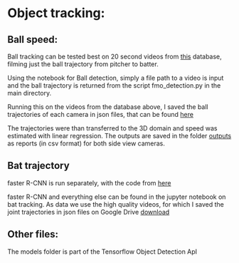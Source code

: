 # Object tracking:

## Ball speed:

Ball tracking can be tested best on 20 second videos from [this](http://ze-video.mlb.com/video/mlbam/2016/10/01/umpeval/video/449253/) database, filming just the ball trajectory from pitcher to batter.

Using the notebook for Ball detection, simply a file path to a video is input and the ball trajectory is returned from the script fmo_detection.py in the main directory.

Running this on the videos from the database above, I saved the ball trajectories of each camera in json files, that can be found [here](https://drive.google.com/drive/folders/12jk-r-lehDzxwWm3v3N8RC1YwHUz3il4?usp=sharing)

The trajectories were than transferred to the 3D domain and speed was estimated with linear regression. The outputs are saved in the folder [outputs](outputs) as reports (in csv format) for both side view cameras.



## Bat trajectory

faster R-CNN is run separately, with the code from [here](https://github.com/rbgirshick/py-faster-rcnn)

faster R-CNN and everything else can be found in the jupyter notebook on bat tracking. As data we use the high quality videos, for which I saved the joint trajectories in json files on Google Drive [download](https://drive.google.com/drive/folders/1eD2ElaV43lkqEGQNd6EGUt8rPV6TKN9B?usp=sharing)

## Other files:

The models folder is part of the Tensorflow Object Detection ApI 
